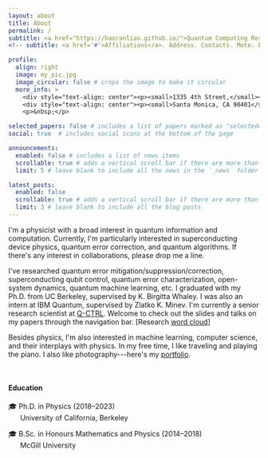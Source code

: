 ```yaml
---
layout: about
title: About
permalink: /
subtitle: <a href="https://haoranliao.github.io/">Quantum Computing Research</a>
<!-- subtitle: <a href='#'>Affiliations</a>. Address. Contacts. Moto. Etc. -->

profile:
  align: right
  image: my_pic.jpg
  image_circular: false # crops the image to make it circular
  more_info: >
    <div style="text-align: center"><p><small>1335 4th Street,</small></p></div>
    <div style="text-align: center"><p><small>Santa Monica, CA 90401</small></p></div>
    <p>&nbsp;</p>

selected_papers: false # includes a list of papers marked as "selected={true}"
social: true  # includes social icons at the bottom of the page

announcements:
  enabled: false # includes a list of news items
  scrollable: true # adds a vertical scroll bar if there are more than 3 news items
  limit: 5 # leave blank to include all the news in the `_news` folder

latest_posts:
  enabled: false
  scrollable: true # adds a vertical scroll bar if there are more than 3 new posts items
  limit: 3 # leave blank to include all the blog posts
---
```


<!--I'm a research scientist at <a href="https://q-ctrl.com/">Q-CTRL</a>, trying to understand what impacts quantum computers can make in the real world, and how they can help physicists.-->

I'm a physicist with a broad interest in quantum information and computation. Currently, I'm particularly interested in superconducting device physics, quantum error correction, and quantum algorithms. If there's any interest in collaborations, please drop me a line.

[//]: # (<a href='http://www.cchem.berkeley.edu/kbwgrp/index.php/People/HaoranLiao'>University of California, Berkeley</a>)
I've researched quantum error mitigation/suppression/correction, superconducting qubit control, quantum error characterization, open-system dynamics, quantum machine learning, etc. I graduated with my Ph.D. from UC Berkeley, supervised by K. Birgitta Whaley. I was also an intern at IBM Quantum, supervised by Zlatko K. Minev. I'm currently a senior research scientist at <a href="https://q-ctrl.com/">Q-CTRL</a>. Welcome to check out the slides and talks on my papers through the navigation bar. [Research <a href='https://marwahaha.github.io/arxiv-wordcloud/?author=Haoran%20Liao'>word cloud</a>]

Besides physics, I'm also interested in machine learning, computer science, and their interplays with physics.
In my free time, I like traveling and playing the piano. I also like photography---here's my <a href="https://lhr.myportfolio.com/">portfolio</a>.

<!--and <a href="https://500px.com/p/haoranliao?view=photos">500px</a>.-->

<br>
<h4>Education</h4>
🎓 Ph.D. in Physics (2018&ndash;2023) <br>
&nbsp;&nbsp;&nbsp;&nbsp;&nbsp;&nbsp;University of California, Berkeley

🎓 B.Sc. in Honours Mathematics and Physics (2014&ndash;2018) <br>
&nbsp;&nbsp;&nbsp;&nbsp;&nbsp;&nbsp;McGill University


[//]: # (Put your address / P.O. box / other info right below your picture. You can also disable any of these elements by editing `profile` property of the YAML header of your `_pages/about.md`. Edit `_bibliography/papers.bib` and Jekyll will render your [publications page]&#40;/al-folio/publications/&#41; automatically.)



